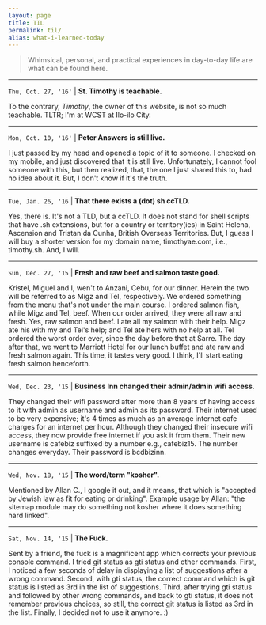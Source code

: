 ```yaml
---
layout: page
title: TIL 
permalink: til/
alias: what-i-learned-today
---
```


> Whimsical, personal, and practical experiences in day-to-day life are what can be found here.

---

`Thu, Oct. 27, '16'` |
**St. Timothy is teachable.**

To the contrary, _Timothy_, the owner of this website, is not so much teachable.
TLTR; I'm at WCST at Ilo-ilo City.

---

`Mon, Oct. 10, '16'` |
**Peter Answers is still live.**

I just passed by my head and opened a topic of it to someone. I checked
on my mobile, and just discovered that it is still live. Unfortunately, I
cannot fool someone with this, but then realized, that, the one I just
shared this to, had no idea about it. But, I don't know if it's the
truth.

---

`Tue, Jan. 26, '16` |
**That there exists a (dot) sh ccTLD.**

Yes, there is. It's not a TLD, but a ccTLD. It does not stand for shell scripts that have .sh extensions, but for a country or territory(ies) in Saint Helena, Ascension and Tristan da Cunha, British Overseas Territories. But, I guess I will buy a shorter version for my domain name, timothyae.com, i.e., timothy.sh. And, I will.

---

`Sun, Dec. 27, '15` |
**Fresh and raw beef and salmon taste good.**

Kristel, Miguel and I, wen't to Anzani, Cebu, for our dinner. Herein the two will be referred to as Migz and Tel, respectively. We ordered something from the menu that's not under the main course. I ordered salmon fish, while Migz and Tel, beef. When our order arrived, they were all raw and fresh. Yes, raw salmon and beef. I ate all my salmon with their help. Migz ate his with my and Tel's help; and Tel ate hers with no help at all. Tel ordered the worst order ever, since the day before that at Sarre. The day after that, we went to Marriott Hotel for our lunch buffet and ate raw and fresh salmon again. This time, it tastes very good. I think, I'll start eating fresh salmon henceforth.

---

`Wed, Dec. 23, '15` |
**Business Inn changed their admin/admin wifi access.**

They changed their wifi password after more than 8 years of having access to it with admin as username and admin as its password. Their internet used to be very expensive; it's 4 times as much as an average internet cafe charges for an internet per hour. Although they changed their insecure wifi access, they now provide free internet if you ask it from them. Their new username is cafebiz suffixed by a number e.g., cafebiz15. The number changes everyday. Their password is bcdbizinn.

---

`Wed, Nov. 18, '15` |
**The word/term "kosher".**

Mentioned by Allan C., I google it out, and it means, that which is "accepted by Jewish law as fit for eating or drinking". Example usage by Allan: "the sitemap module may do something not kosher where it does something hard linked".

---

`Sat, Nov. 14, '15` |
**The Fuck.**

Sent by a friend, the fuck is a magnificent app which corrects your previous console command. I tried git status as gti status and other commands. First, I noticed a few seconds of delay in displaying a list of suggestions after a wrong command. Second, with gti status, the correct command which is git status is listed as 3rd in the list of suggestions. Third, after trying gti status and followed by other wrong commands, and back to gti status, it does not remember previous choices, so still, the correct git status is listed as 3rd in the list. Finally, I decided not to use it anymore. :)

